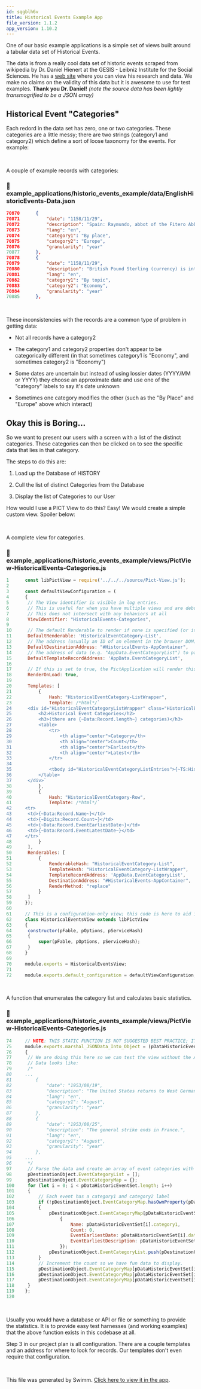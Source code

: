 ```yaml
---
id: sqgblh6v
title: Historical Events Example App
file_version: 1.1.2
app_version: 1.10.2
---
```


One of our basic example applications is a simple set of views built around a tabular data set of Historical Events.

The data is from a really cool data set of historic events scraped from wikipedia by Dr. Daniel Hienert at the GESIS - Leibniz Institute for the Social Sciences. He has a [web site](https://www.vizgr.org/) where you can view his research and data. We make no claims on the validity of this data but it is awesome to use for test examples. **Thank you Dr. Daniel!** _(note the source data has been lightly transmogrified to be a JSON array)_

## Historical Event "Categories"

Each redord in the data set has zero, one or two categories. These categories are a little messy; there are two strings (category1 and category2) which define a sort of loose taxonomy for the events. For example:

<br/>

A couple of example records with categories:
<!-- NOTE-swimm-snippet: the lines below link your snippet to Swimm -->
### 📄 example_applications/historic_events_example/data/EnglishHistoricEvents-Data.json
<!-- collapsed -->

```json
70870      {
70871          "date": "1158/11/29",
70872          "description": "Spain: Raymundo, abbot of the Fitero Abbey (Navarra), pledges to defend the fortress of Calatrava from incoming Muslim raiders. It is the founding moment of the Order of Calatrava, the spearhead of the Iberian armies during the Reconquista.ampref name=estow1982amp{{cite journal|last=Estow|first=Clara|title=The Economic Development of the Order of Calatrava, 1158-1366|journal=Speculum|year=1982|volume=57|issue=2|pages=267–291}}ampamp",
70873          "lang": "en",
70874          "category1": "By place",
70875          "category2": "Europe",
70876          "granularity": "year"
70877      },
70878      {
70879          "date": "1158/11/29",
70880          "description": "British Pound Sterling (currency) is introduced.",
70881          "lang": "en",
70882          "category1": "By topic",
70883          "category2": "Economy",
70884          "granularity": "year"
70885      },
```

<br/>

These inconsistencies with the records are a common type of problem in getting data:

*   Not all records have a category2

*   The category1 and category2 properties don't appear to be categorically different (in that sometimes category1 is "Economy", and sometimes category2 is "Economy")

*   Some dates are uncertain but instead of using lossier dates (YYYY/MM or YYYY) they choose an approximate date and use one of the "category" labels to say it's date unknown

*   Sometimes one category modifies the other (such as the "By Place" and "Europe" above which interact)

## Okay this is Boring...

So we want to present our users with a screen with a list of the distinct categories. These categories can then be clicked on to see the specific data that lies in that category.

The steps to do this are:

1.  Load up the Database of HISTORY

2.  Cull the list of distinct Categories from the Database

3.  Display the list of Categories to our User

How would I use a PICT View to do this? Easy! We would create a simple custom view. Spoiler below:

<br/>

A complete view for categories.
<!-- NOTE-swimm-snippet: the lines below link your snippet to Swimm -->
### 📄 example_applications/historic_events_example/views/PictView-HistoricalEvents-Categories.js
<!-- collapsed -->

```javascript
1      const libPictView = require('../../../source/Pict-View.js');
2      
3      const defaultViewConfiguration = (
4      {
5      	// The View identifier is visible in log entries.
6      	// This is useful for when you have multiple views and are debugging.
7      	// This does not intersect with any behaviors at all
8      	ViewIdentifier: "HistoricalEvents-Categories",
9      
10     	// The default Renderable to render if none is specified (or it's run on init)
11     	DefaultRenderable: 'HistoricalEventCategory-List',
12     	// The address (usually an ID of an element in the browser DOM) to render to by default
13     	DefaultDestinationAddress: "#HistoricalEvents-AppContainer",
14     	// The address of data (e.g. "AppData.EventCategoryList") to pass in as the Record for the template
15     	DefaultTemplateRecordAddress: 'AppData.EventCategoryList',
16     
17     	// If this is set to true, the PictApplication will render this to the default destination when it is fully initialized and loaded
18     	RenderOnLoad: true,
19     
20     	Templates: [
21     		{
22     			Hash: "HistoricalEventCategory-ListWrapper",
23     			Template: /*html*/`
24     	<div id="HistoricalEventCategoryListWrapper" class="HistoricalEventCategoryList">
25     		<h2>Historical Event Categories</h2>
26     		<h3>(there are {~Data:Record.length~} categories)</h3>
27     		<table>
28     			<tr>
29     				<th align="center">Category</th>
30     				<th align="center">Count</th>
31     				<th align="center">Earliest</th>
32     				<th align="center">Latest</th>
33     			</tr>
34     
35     			<tbody id="HistoricalEventCategoryListEntries">{~TS:HistoricalEventCategory-Row:AppData.EventCategoryList~}</tbody>
36     		</table>
37     	</div>`
38     		},
39     		{
40     			Hash: "HistoricalEventCategory-Row",
41     			Template: /*html*/`
42     <tr>
43     	<td>{~Data:Record.Name~}</td>
44     	<td>{~Digits:Record.Count~}</td>
45     	<td>{~Data:Record.EventEarliestDate~}</td>
46     	<td>{~Data:Record.EventLatestDate~}</td>
47     </tr>`
48     		}
49     	],
50     	Renderables: [
51     		{
52     			RenderableHash: "HistoricalEventCategory-List",
53     			TemplateHash: "HistoricalEventCategory-ListWrapper",
54     			TemplateRecordAddress: 'AppData.EventCategoryList',
55     			DestinationAddress: "#HistoricalEvents-AppContainer",
56     			RenderMethod: "replace"
57     		}
58     	]
59     });
60     
61     // This is a configuration-only view; this code is here to aid in tweaking stuff for live testing
62     class HistoricalEventsView extends libPictView
63     {
64     	constructor(pFable, pOptions, pServiceHash)
65     	{
66     		super(pFable, pOptions, pServiceHash);
67     	}
68     }
69     
70     module.exports = HistoricalEventsView;
71     
72     module.exports.default_configuration = defaultViewConfiguration;
```

<br/>

A function that enumerates the category list and calculates basic statistics.
<!-- NOTE-swimm-snippet: the lines below link your snippet to Swimm -->
### 📄 example_applications/historic_events_example/views/PictView-HistoricalEvents-Categories.js
<!-- collapsed -->

```javascript
74     // NOTE: THIS STATIC FUNCTION IS NOT SUGGESTED BEST PRACTICE; IT IS HERE FOR TEST HARNESSES
75     module.exports.marshal_JSONData_Into_Object = (pDataHistoricEventSet, pDestinationObject) =>
76     {
77     	// We are doing this here so we can test the view without the App, which would do this.
78     	// Data looks like:
79     	/*
80     ...
81         {
82             "date": "1953/08/19",
83             "description": "The United States returns to West Germany 382 ships it had captured during World War II.",
84             "lang": "en",
85             "category1": "August",
86             "granularity": "year"
87         },
88         {
89             "date": "1953/08/25",
90             "description": "The general strike ends in France.",
91             "lang": "en",
92             "category1": "August",
93             "granularity": "year"
94         },
95     ... 
96     	*/
97     	// Parse the data and create an array of event categories with some basic statistics
98     	pDestinationObject.EventCategoryList = [];
99     	pDestinationObject.EventCategoryMap = {};
100    	for (let i = 0; i < pDataHistoricEventSet.length; i++)
101    	{
102    		// Each event has a category1 and category2 label
103    		if (!pDestinationObject.EventCategoryMap.hasOwnProperty(pDataHistoricEventSet[i].category1))
104    		{
105    			pDestinationObject.EventCategoryMap[pDataHistoricEventSet[i].category1] = (
106    				{
107    					Name: pDataHistoricEventSet[i].category1,
108    					Count: 0,
109    					EventEarliestDate: pDataHistoricEventSet[i].date,
110    					EventEarliestDescription: pDataHistoricEventSet[i].description
111    				});
112    			pDestinationObject.EventCategoryList.push(pDestinationObject.EventCategoryMap[pDataHistoricEventSet[i].category1]);
113    		}
114    		// Increment the count so we have fun data to display.
115    		pDestinationObject.EventCategoryMap[pDataHistoricEventSet[i].category1].Count++;
116    		pDestinationObject.EventCategoryMap[pDataHistoricEventSet[i].category1].EventLatestDate = pDataHistoricEventSet[i].date;
117    		pDestinationObject.EventCategoryMap[pDataHistoricEventSet[i].category1].EventLatestDescription = pDataHistoricEventSet[i].description;
118    	}
119    };
120    
```

<br/>

Usually you would have a database or API or file or something to provide the statistics. It is to provide easy test harnesses (and working examples) that the above function exists in this codebase at all.

Step 3 in our project plan is all configuration. There are a couple templates and an address for where to look for records. Our templates don't even require that configuration.

<br/>

This file was generated by Swimm. [Click here to view it in the app](https://app.swimm.io/repos/Z2l0aHViJTNBJTNBcGljdC12aWV3JTNBJTNBc3RldmVudmVsb3pv/docs/sqgblh6v).
